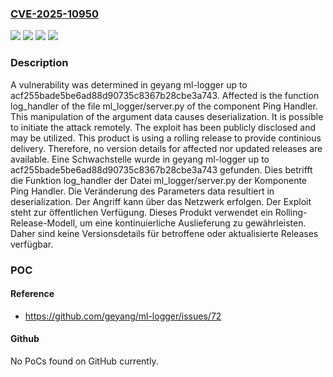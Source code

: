 ### [CVE-2025-10950](https://cve.mitre.org/cgi-bin/cvename.cgi?name=CVE-2025-10950)
![](https://img.shields.io/static/v1?label=Product&message=ml-logger&color=blue)
![](https://img.shields.io/static/v1?label=Version&message=acf255bade5be6ad88d90735c8367b28cbe3a743%20&color=brightgreen)
![](https://img.shields.io/static/v1?label=Vulnerability&message=Deserialization&color=brightgreen)
![](https://img.shields.io/static/v1?label=Vulnerability&message=Improper%20Input%20Validation&color=brightgreen)

### Description

A vulnerability was determined in geyang ml-logger up to acf255bade5be6ad88d90735c8367b28cbe3a743. Affected is the function log_handler of the file ml_logger/server.py of the component Ping Handler. This manipulation of the argument data causes deserialization. It is possible to initiate the attack remotely. The exploit has been publicly disclosed and may be utilized. This product is using a rolling release to provide continious delivery. Therefore, no version details for affected nor updated releases are available.
Eine Schwachstelle wurde in geyang ml-logger up to acf255bade5be6ad88d90735c8367b28cbe3a743 gefunden. Dies betrifft die Funktion log_handler der Datei ml_logger/server.py der Komponente Ping Handler. Die Veränderung des Parameters data resultiert in deserialization. Der Angriff kann über das Netzwerk erfolgen. Der Exploit steht zur öffentlichen Verfügung. Dieses Produkt verwendet ein Rolling-Release-Modell, um eine kontinuierliche Auslieferung zu gewährleisten. Daher sind keine Versionsdetails für betroffene oder aktualisierte Releases verfügbar.

### POC

#### Reference
- https://github.com/geyang/ml-logger/issues/72

#### Github
No PoCs found on GitHub currently.

